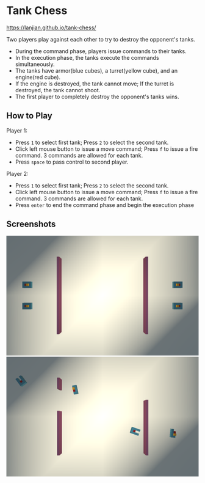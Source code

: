 # Tank Chess

https://lanjian.github.io/tank-chess/

Two players play against each other to try to destroy the opponent's tanks.

* During the command phase, players issue commands to their tanks.
* In the execution phase, the tanks execute the commands simultaneously.
* The tanks have armor(blue cubes), a turret(yellow cube), and an engine(red cube).
* If the engine is destroyed, the tank cannot move; If the turret is destroyed, the tank cannot shoot.
* The first player to completely destroy the opponent's tanks wins. 

## How to Play

Player 1:
* Press `1` to select first tank; Press `2` to select the second tank.
* Click left mouse button to issue a move command; Press `f` to issue a fire command. 3 commands are allowed for each tank.
* Press `space` to pass control to second player.

Player 2:
* Press `1` to select first tank; Press `2` to select the second tank.
* Click left mouse button to issue a move command; Press `f` to issue a fire command. 3 commands are allowed for each tank.
* Press `enter` to end the command phase and begin the execution phase

## Screenshots

![Screenshot](/screenshots/1.png)
![Screenshot](/screenshots/2.png)

